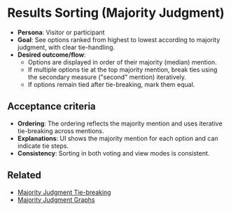 # Results Sorting (Majority Judgment)

- **Persona**: Visitor or participant
- **Goal**: See options ranked from highest to lowest according to majority judgment, with clear tie-handling.
- **Desired outcome/flow**:
  - Options are displayed in order of their majority (median) mention.
  - If multiple options tie at the top majority mention, break ties using the secondary measure ("second" mention) iteratively.
  - If options remain tied after tie-breaking, mark them equal.

## Acceptance criteria
- **Ordering**: The ordering reflects the majority mention and uses iterative tie-breaking across mentions.
- **Explanations**: UI shows the majority mention for each option and can indicate tie steps.
- **Consistency**: Sorting in both voting and view modes is consistent.

## Related
- [Majority Judgment Tie-breaking](../server/majority-judgment-tie-breaking.md)
- [Majority Judgment Graphs](./majority-judgment-graphs.md)
